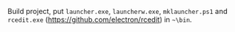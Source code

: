 Build project, put `launcher.exe`, `launcherw.exe`, `mklauncher.ps1` and `rcedit.exe` (https://github.com/electron/rcedit) in `~\bin`.
